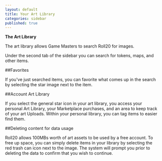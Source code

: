 ```yaml
---
layout: default
title: Your Art Library
categories: sidebar
published: true
---
```


__The Art Library__

The art library allows Game Masters to search Roll20 for images.

Under the second tab of the sidebar you can search for tokens, maps, and other items.

##Favorites

If you've just searched items, you can favorite what comes up in the search by selecting the star image next to the item.

##Account Art Library

If you select the general star icon in your art library, you access your personal Art Library, your Marketplace purchases, and an area to keep track of your art Uploads.  Within your personal library, you can tag items to easier find them. 

##Deleting content for data usage

Roll20 allows 100MBs worth of art assets to be used by a free account.  To free up space, you can simply delete items in your library by selecting the red trash can icon next to the image.  The system will prompt you prior to deleting the data to confirm that you wish to continue.

